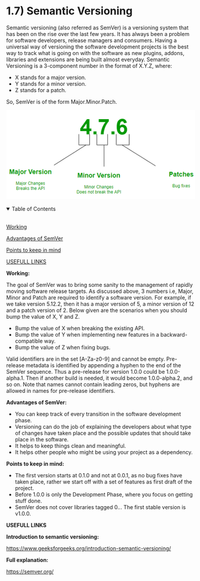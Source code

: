 # 1.7) Semantic Versioning

Semantic versioning (also referred as SemVer) is a versioning system that has been on the rise over the last few years. It has always been a problem for software developers, release managers and consumers. Having a universal way of versioning the software development projects is the best way to track what is going on with the software as new plugins, addons, libraries and extensions are being built almost everyday.
Semantic Versioning is a 3-component number in the format of X.Y.Z, where:

* X stands for a major version.
* Y stands for a minor version.
* Z stands for a patch.

So, SemVer is of the form Major.Minor.Patch.

![alt text](https://raw.githubusercontent.com/guidias1212/road_to_fullstack/master/images/semver.png)

<details open>
<summary>Table of Contents</summary>
<br>

[Working](#h1)

[Advantages of SemVer](#h2)

[Points to keep in mind](#h3)

[USEFULL LINKS](#h4)

</details>

<a name="h1"/>

**Working:**

The goal of SemVer was to bring some sanity to the management of rapidly moving software release targets. As discussed above, 3 numbers i.e, Major, Minor and Patch are required to identify a software version. For example, if we take version 5.12.2, then it has a major version of 5, a minor version of 12 and a patch version of 2. Below given are the scenarios when you should bump the value of X, Y and Z.

* Bump the value of X when breaking the existing API.
* Bump the value of Y when implementing new features in a backward-compatible way.
* Bump the value of Z when fixing bugs.

Valid identifiers are in the set [A-Za-z0-9] and cannot be empty. Pre-release metadata is identified by appending a hyphen to the end of the SemVer sequence. Thus a pre-release for version 1.0.0 could be 1.0.0-alpha.1. Then if another build is needed, it would become 1.0.0-alpha.2, and so on. Note that names cannot contain leading zeros, but hyphens are allowed in names for pre-release identifiers.

<a name="h2"/>

**Advantages of SemVer:**

* You can keep track of every transition in the software development phase.
* Versioning can do the job of explaining the developers about what type of changes have taken place and the possible updates that should take place in the software.
* It helps to keep things clean and meaningful.
* It helps other people who might be using your project as a dependency.

<a name="h3"/>

**Points to keep in mind:**

* The first version starts at 0.1.0 and not at 0.0.1, as no bug fixes have taken place, rather we start off with a set of features as first draft of the project.
* Before 1.0.0 is only the Development Phase, where you focus on getting stuff done.
* SemVer does not cover libraries tagged 0.*.*. The first stable version is v1.0.0.

<a name="h4"/>

**USEFULL LINKS**

**Introduction to semantic versioning:**

https://www.geeksforgeeks.org/introduction-semantic-versioning/

**Full explanation:**

https://semver.org/